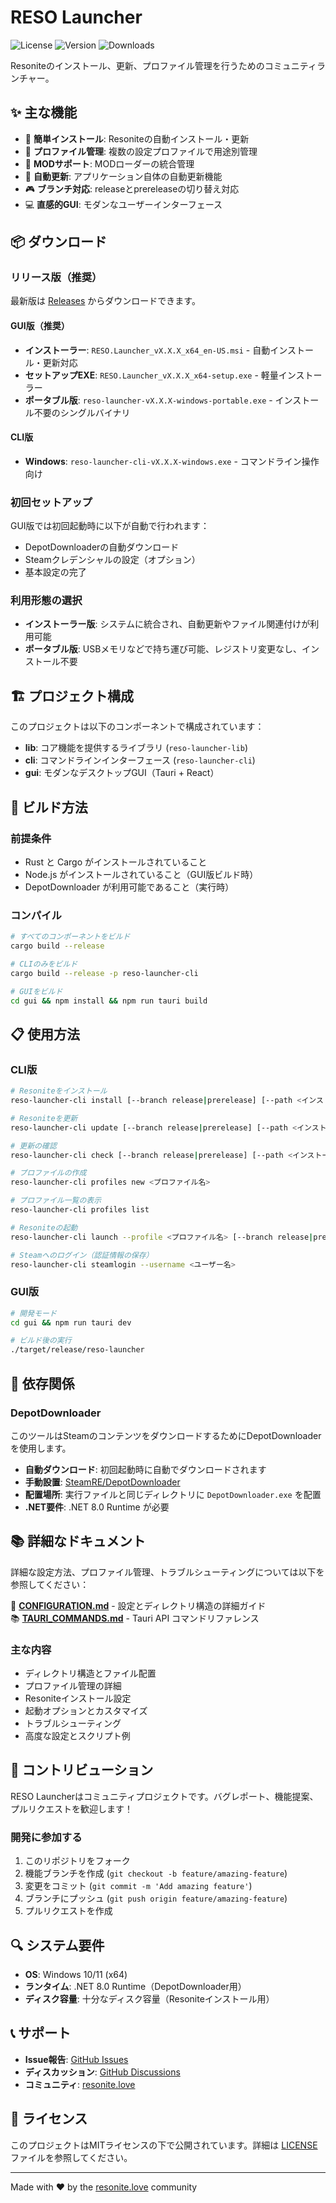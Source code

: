 # RESO Launcher

![License](https://img.shields.io/badge/license-MIT-blue.svg)
![Version](https://img.shields.io/github/v/release/resonite-love/launcher)
![Downloads](https://img.shields.io/github/downloads/resonite-love/launcher/total)

Resoniteのインストール、更新、プロファイル管理を行うためのコミュニティランチャー。

## ✨ 主な機能

- 🚀 **簡単インストール**: Resoniteの自動インストール・更新
- 👥 **プロファイル管理**: 複数の設定プロファイルで用途別管理
- 🔧 **MODサポート**: MODローダーの統合管理
- 🔄 **自動更新**: アプリケーション自体の自動更新機能
- 🎮 **ブランチ対応**: releaseとprereleaseの切り替え対応
- 💻 **直感的GUI**: モダンなユーザーインターフェース

## 📦 ダウンロード

### リリース版（推奨）

最新版は [Releases](https://github.com/resonite-love/launcher/releases) からダウンロードできます。

#### GUI版（推奨）
- **インストーラー**: `RESO.Launcher_vX.X.X_x64_en-US.msi` - 自動インストール・更新対応
- **セットアップEXE**: `RESO.Launcher_vX.X.X_x64-setup.exe` - 軽量インストーラー  
- **ポータブル版**: `reso-launcher-vX.X.X-windows-portable.exe` - インストール不要のシングルバイナリ

#### CLI版
- **Windows**: `reso-launcher-cli-vX.X.X-windows.exe` - コマンドライン操作向け

### 初回セットアップ

GUI版では初回起動時に以下が自動で行われます：
- DepotDownloaderの自動ダウンロード
- Steamクレデンシャルの設定（オプション）
- 基本設定の完了

### 利用形態の選択

- **インストーラー版**: システムに統合され、自動更新やファイル関連付けが利用可能
- **ポータブル版**: USBメモリなどで持ち運び可能、レジストリ変更なし、インストール不要

## 🏗️ プロジェクト構成

このプロジェクトは以下のコンポーネントで構成されています：

- **lib**: コア機能を提供するライブラリ (`reso-launcher-lib`)
- **cli**: コマンドラインインターフェース (`reso-launcher-cli`)
- **gui**: モダンなデスクトップGUI（Tauri + React）

## 🔨 ビルド方法

### 前提条件

- Rust と Cargo がインストールされていること
- Node.js がインストールされていること（GUI版ビルド時）
- DepotDownloader が利用可能であること（実行時）

### コンパイル

```bash
# すべてのコンポーネントをビルド
cargo build --release

# CLIのみをビルド
cargo build --release -p reso-launcher-cli

# GUIをビルド
cd gui && npm install && npm run tauri build
```

## 📋 使用方法

### CLI版

```bash
# Resoniteをインストール
reso-launcher-cli install [--branch release|prerelease] [--path <インストールパス>]

# Resoniteを更新
reso-launcher-cli update [--branch release|prerelease] [--path <インストールパス>]

# 更新の確認
reso-launcher-cli check [--branch release|prerelease] [--path <インストールパス>]

# プロファイルの作成
reso-launcher-cli profiles new <プロファイル名>

# プロファイル一覧の表示
reso-launcher-cli profiles list

# Resoniteの起動
reso-launcher-cli launch --profile <プロファイル名> [--branch release|prerelease]

# Steamへのログイン（認証情報の保存）
reso-launcher-cli steamlogin --username <ユーザー名>
```

### GUI版

```bash
# 開発モード
cd gui && npm run tauri dev

# ビルド後の実行
./target/release/reso-launcher
```

## 🔧 依存関係

### DepotDownloader

このツールはSteamのコンテンツをダウンロードするためにDepotDownloaderを使用します。

- **自動ダウンロード**: 初回起動時に自動でダウンロードされます
- **手動設置**: [SteamRE/DepotDownloader](https://github.com/SteamRE/DepotDownloader/releases)
- **配置場所**: 実行ファイルと同じディレクトリに `DepotDownloader.exe` を配置
- **.NET要件**: .NET 8.0 Runtime が必要

## 📚 詳細なドキュメント

詳細な設定方法、プロファイル管理、トラブルシューティングについては以下を参照してください：

📖 **[CONFIGURATION.md](./CONFIGURATION.md)** - 設定とディレクトリ構造の詳細ガイド  
📚 **[TAURI_COMMANDS.md](./TAURI_COMMANDS.md)** - Tauri API コマンドリファレンス

### 主な内容
- ディレクトリ構造とファイル配置
- プロファイル管理の詳細
- Resoniteインストール設定
- 起動オプションとカスタマイズ
- トラブルシューティング
- 高度な設定とスクリプト例

## 🤝 コントリビューション

RESO Launcherはコミュニティプロジェクトです。バグレポート、機能提案、プルリクエストを歓迎します！

### 開発に参加する

1. このリポジトリをフォーク
2. 機能ブランチを作成 (`git checkout -b feature/amazing-feature`)
3. 変更をコミット (`git commit -m 'Add amazing feature'`)
4. ブランチにプッシュ (`git push origin feature/amazing-feature`)
5. プルリクエストを作成

## 🔍 システム要件

- **OS**: Windows 10/11 (x64)
- **ランタイム**: .NET 8.0 Runtime（DepotDownloader用）
- **ディスク容量**: 十分なディスク容量（Resoniteインストール用）

## 📞 サポート

- **Issue報告**: [GitHub Issues](https://github.com/resonite-love/launcher/issues)
- **ディスカッション**: [GitHub Discussions](https://github.com/resonite-love/launcher/discussions)
- **コミュニティ**: [resonite.love](https://resonite.love)

## 📄 ライセンス

このプロジェクトはMITライセンスの下で公開されています。詳細は [LICENSE](./LICENSE) ファイルを参照してください。

---

Made with ❤️ by the [resonite.love](https://resonite.love) community